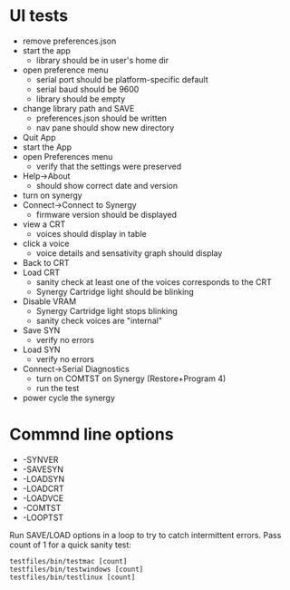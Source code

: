 # UI tests

* remove preferences.json
* start the app
     * library should be in user's home dir
* open preference menu
	* serial port should be platform-specific default
	* serial baud should be 9600
	* library should be empty
* change library path and SAVE
    * preferences.json should be written
    * nav pane should show new directory
* Quit App
* start the App
* open Preferences menu
	* verify that the settings were preserved
* Help->About
	* should show correct date and version
* turn on synergy
* Connect->Connect to Synergy
	* firmware version should be displayed
* view a CRT
	* voices should display in table
* click a voice
	* voice details and sensativity graph should display
* Back to CRT
* Load CRT
	* sanity check at least one of the voices corresponds to the CRT
	* Synergy Cartridge light should be blinking
* Disable VRAM
	* Synergy Cartridge light stops blinking
	* sanity check voices are "internal"
* Save SYN
	* verify no errors
* Load SYN
	* verify no errors 
* Connect->Serial Diagnostics
	* turn on COMTST on Synergy (Restore+Program 4)
	* run the test
* power cycle the synergy

	
# Commnd line options

* -SYNVER
* -SAVESYN
* -LOADSYN
* -LOADCRT
* -LOADVCE
* -COMTST
* -LOOPTST

Run SAVE/LOAD options in a loop to try to catch intermittent errors.  Pass count of 1 for a quick sanity test:

```
testfiles/bin/testmac [count]
testfiles/bin/testwindows [count]
testfiles/bin/testlinux [count]
```

